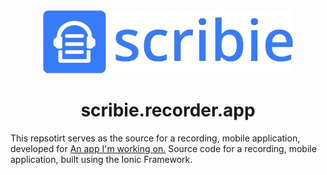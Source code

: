 <div id="header" align="center">
  <img src="src/assets/images/scribie.png" width="400" height="auto">
</div>
<h1 align="center">
  <div>
    scribie.recorder.app
  </div>
</h1>

This repsotirt serves as the source for a recording, mobile application, developed for <a href="https://github.com/kunrex/Scribbie.app" target="_blank">An app I'm working on.</a> Source code for a recording, mobile application, built using the Ionic Framework.

